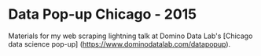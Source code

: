 Data Pop-up Chicago - 2015
=========================

Materials for my web scraping lightning talk at 
Domino Data Lab's [Chicago data science pop-up]
(https://www.dominodatalab.com/datapopup).
